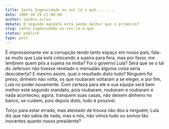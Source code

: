 ```yaml
---
title: Santa Ingenuidade ou sei lá o quê........
date: 2006-10-29 21:00:00
author: sandro.silva
debate: O segundo mandato está sendo melhor que o primeiro?
slug: santa-ingenuidade-ou-sei-la-o-que
status: publish 
type: post
---
```


É impressionante ver a corrupção tendo tanto espaço em nosso país; fala-se muito que Lula está colocando a sujeira para fora, mas por favor, me lembrem quem pôs a sujeira na mídia? Foi o governo Lula? Será que se o tal do Jeferson não tivesse revelado o mensalão alguma coisa seria descoberta? E mesmo assim, qual o resultado disto tudo? Ninguém foi preso, dinheiro não volta, os que roubaram voltaram a se eleger, e por fim, Lula no poder novamente.
Com certeza para ele e sua equipe será bem melhor este segundo mandato, pois roubaram, roubaram e roubaram e nada aconteceu; agora, tranquem suas casas, não deixem dinheiro no banco, se cuidem, pois depois disto, tudo é possível.

Torço para estar errado, mas atestado de trouxa não dou a ninguém; Lula diz que não sabia de nada, mas e nós, não vimos tudo ou somos tão inocentes quanto nosso presidente?
